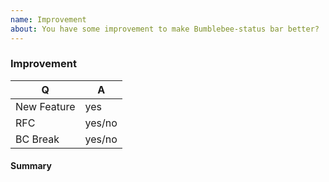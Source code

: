 ```yaml
---
name: Improvement
about: You have some improvement to make Bumblebee-status bar better?
---
```


### Improvement
<!-- Fill in the relevant information below to help triage your issue. -->

|    Q        |   A
|------------ | ------
| New Feature | yes
| RFC         | yes/no
| BC Break    | yes/no

#### Summary
<!-- Provide a summary of the improvement you are submitting. -->
